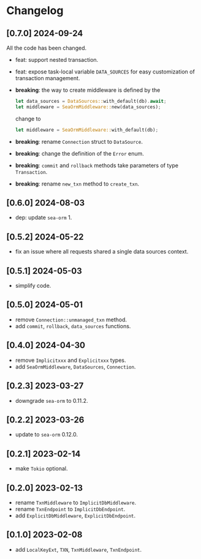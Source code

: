 # Changelog

## [0.7.0] 2024-09-24

All the code has been changed.

- feat: support nested transaction.
- feat: expose task-local variable `DATA_SOURCES` for easy customization of transaction management.
- **breaking**: the way to create middleware is defined by the

     ```rust
     let data_sources = DataSources::with_default(db).await;
     let middleware = SeaOrmMiddleware::new(data_sources);
     ```
     change to
     ```rust
     let middleware = SeaOrmMiddleware::with_default(db);
     ```

- **breaking**: rename `Connection` struct to `DataSource`.
- **breaking**: change the definition of the `Error` enum.
- **breaking**: `commit` and `rollback` methods take parameters of type `Transaction`.
- **breaking**: rename `new_txn` method to `create_txn`.

## [0.6.0] 2024-08-03

- dep: update `sea-orm` 1.

## [0.5.2] 2024-05-22

- fix an issue where all requests shared a single data sources context.

## [0.5.1] 2024-05-03

- simplify code.

## [0.5.0] 2024-05-01

- remove `Connection::unmanaged_txn` method.
- add `commit`, `rollback`, `data_sources` functions.

## [0.4.0] 2024-04-30

- remove `Implicitxxx` and `Explicitxxx` types.
- add `SeaOrmMiddleware`, `DataSources`, `Connection`.

## [0.2.3] 2023-03-27

- downgrade `sea-orm` to 0.11.2.

## [0.2.2] 2023-03-26

- update to `sea-orm` 0.12.0.

## [0.2.1] 2023-02-14

- make `Tokio` optional.

## [0.2.0] 2023-02-13

- rename `TxnMiddleware` to `ImplicitDbMiddleware`.
- rename `TxnEndpoint` to `ImplicitDbEndpoint`.
- add `ExplicitDbMiddleware`, `ExplicitDbEndpoint`.

## [0.1.0] 2023-02-08

- add `LocalKeyExt`, `TXN`, `TxnMiddleware`, `TxnEndpoint`.
